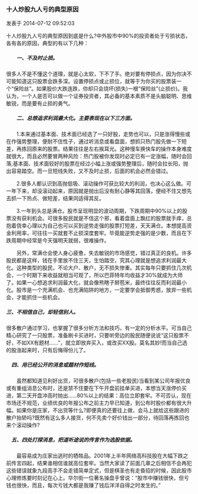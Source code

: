 ### 十人炒股九人亏的典型原因

发表于 2014-07-12 09:52:03 

​		十人炒股九人亏的典型原因到底是什么?中外股市中90%的投资者处于亏损状态，各有各的原因，典型的有以下几种：

##### 　　一、不及时止损。

​		很多人不是不懂这个道理，就是心太软，下不了手。绝对要有停损点，因为你决不可能知道这只股票会跌多深。设置停损点或止损位，就等于为你买的股票装一个“保险丝”。如果股价大跌连跌，你却只会烧坏(损失)一根“保险丝”(止损价)。我认为，一个人是否可以做一个证券投资者，其必备的基本素质不是头脑聪明、思维敏锐，而是要有止损的勇气。

##### 　　二、总想追求利润最大化。主要表现在以下三方面。

　　1.本来通过基本面、技术面已经选了一只好股，走势也可以，只是涨得慢些或在作强势整理，便耐不住性子，通过听消息或看盘面，想抓只热门股先做一下短差，再拣回原来的股票。结果往往是左右挨耳光。这种慢车换快车的操作本身难度就很大，而且必然要冒两种风险：热门股被你发现时必定已有一定涨幅，随时会回落;基本面、技术面较好的股票在经过小幅上涨或强势整理后，随时会拉长阳，抛出容易踏空。而一旦短线失败，又不及时止损，后面的机会必然会错过。

　　2.很多人都认识到高抛低吸、滚动操作可获比较大的利润，也决心这么做。可一年下来，却没滚动起来，原因就是抛出后没有耐心静等其回落，便经不住又想先去抓一下热点、做短差，结果同适得其反。

　　3.一年到头总是满仓。股市呈现明显的波动周期，下跌周期中90%以上的股票没有获利机会。可很多股民就是不信这个邪，看着盘面上飘红的股票就手痒，总抱着侥幸心理以为自己也可以买到逆势走强的股票打短差，天天满仓。本想提高资金利用率，可往往一买就套不止损深度套牢。毕竟能逆势走强的是少数，而且在下跌周期中经常是今天强明天就弱，很难操作。

　　另外，常满仓会使人身心疲惫，失去敏锐的市场感觉，错过真正的良机。许多股民都是这样，钱在手里放不住三天，生怕踏空，究其心理就是想追求利润最大化。这种类型的股民，不论大户、散户，无不损失惨重。其实每年只要抓住几次机会，一个时期下来收益就相当可观了，所以巴菲特年均收益才30%就成为大师了。如果一心想追求利润最大化，就会像熊瞎子掰苞米，最终往往反而利润最小化。股市是一个充满机会、也充满陷阱的地方，一定要学会抵御秀惑，放弃一些机会，才能抓住一些机会。

##### 三、不相信自己，却轻信别人。

​        很多散户通过学习，也掌握了很多分析方法和技巧，有一定的分析水平。可当自己精心研究了一只股票，准备刷卡买进时，只要听旁边的股民随便说说“这只股票不好，不如XX有题材......”，就立即放弃买入，或改买XX股。莫名其妙!而当自己选的股涨起来时，只有后悔得份儿了。

##### 　四、用已经公开的消息或题材作短线。

　　虽然都知道见利好出货，可很多散户(包括一些老股民)当看到某公司年报优良或有重组消息公布时，还是禁不住要在下午开盘前挂单买进，本想当天涨停价买进，第二天开盘冲高时抛出......80%以上的结果：高位立即套牢。不可否认，现在市场还不规范，业绩优良的年报公布之前主力早已知道，到公布时股价都有很大升幅。如果你是庄家，不出货等什么?即便真的还要往上做，会马上就给这些跟进的散户抬轿吗?既然有这么多人接货，何不先卖个好价钱出一部分，待回落再拣回也来个滚动操作?

##### 　五、四处打探消息，把道听途说的传言作为选股依据。

　　最容易成为庄家出逃时的牺牲品。2001年上半年网络高科技股在大幅下跌之前传言四起，结果谁相信谁就高位套牢。当然大家读了前面几章之后相信不会再犯这些错误就象九段高手不会走错简单定式，但是棋圣也有走昏招的时候，因此股市心理修炼要时刻记在心上。华尔街一位著名操盘手曾说：“股市中赚钱很快，但亏钱也很快，而且，每次亏钱大都是我赚了钱后洋洋自得之时发生的。”